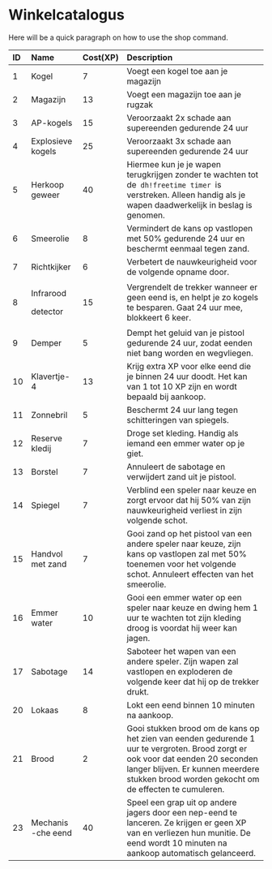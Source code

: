 # Winkelcatalogus

Here will be a quick paragraph on how to use the shop command.

<table>
  <thead>
    <tr>
      <th style="text-align:left">ID</th>
      <th style="text-align:left">Name</th>
      <th style="text-align:left">Cost(XP)</th>
      <th style="text-align:left">Description</th>
    </tr>
  </thead>
  <tbody>
    <tr>
      <td style="text-align:left">1</td>
      <td style="text-align:left">Kogel</td>
      <td style="text-align:left">7</td>
      <td style="text-align:left">Voegt een kogel toe aan je magazijn</td>
    </tr>
    <tr>
      <td style="text-align:left">2</td>
      <td style="text-align:left">Magazijn</td>
      <td style="text-align:left">13</td>
      <td style="text-align:left">Voegt een magazijn toe aan je rugzak</td>
    </tr>
    <tr>
      <td style="text-align:left">3</td>
      <td style="text-align:left">AP-kogels</td>
      <td style="text-align:left">15</td>
      <td style="text-align:left">Veroorzaakt 2x schade aan supereenden gedurende 24 uur</td>
    </tr>
    <tr>
      <td style="text-align:left">4</td>
      <td style="text-align:left">Explosieve kogels</td>
      <td style="text-align:left">25</td>
      <td style="text-align:left">Veroorzaakt 3x schade aan supereenden gedurende 24 uur</td>
    </tr>
    <tr>
      <td style="text-align:left">5</td>
      <td style="text-align:left">Herkoop geweer</td>
      <td style="text-align:left">40</td>
      <td style="text-align:left">Hiermee kun je je wapen terugkrijgen zonder te wachten tot de<code> dh!freetime timer </code>is
        verstreken. Alleen handig als je wapen daadwerkelijk in beslag is genomen.</td>
    </tr>
    <tr>
      <td style="text-align:left">6</td>
      <td style="text-align:left">Smeerolie</td>
      <td style="text-align:left">8</td>
      <td style="text-align:left">Vermindert de kans op vastlopen met 50% gedurende 24 uur en beschermt
        eenmaal tegen zand.</td>
    </tr>
    <tr>
      <td style="text-align:left">7</td>
      <td style="text-align:left">Richtkijker</td>
      <td style="text-align:left">6</td>
      <td style="text-align:left">Verbetert de nauwkeurigheid voor de volgende opname door.</td>
    </tr>
    <tr>
      <td style="text-align:left">8</td>
      <td style="text-align:left">
        <p>Infrarood</p>
        <p>detector</p>
      </td>
      <td style="text-align:left">15</td>
      <td style="text-align:left">Vergrendelt de trekker wanneer er geen eend is, en helpt je zo kogels
        te besparen. Gaat 24 uur mee, blokkeert 6 keer.</td>
    </tr>
    <tr>
      <td style="text-align:left">9</td>
      <td style="text-align:left">Demper</td>
      <td style="text-align:left">5</td>
      <td style="text-align:left">Dempt het geluid van je pistool gedurende 24 uur, zodat eenden niet bang
        worden en wegvliegen.</td>
    </tr>
    <tr>
      <td style="text-align:left">10</td>
      <td style="text-align:left">Klavertje-4</td>
      <td style="text-align:left">13</td>
      <td style="text-align:left">Krijg extra XP voor elke eend die je binnen 24 uur doodt. Het kan van
        1 tot 10 XP zijn en wordt bepaald bij aankoop.</td>
    </tr>
    <tr>
      <td style="text-align:left">11</td>
      <td style="text-align:left">Zonnebril</td>
      <td style="text-align:left">5</td>
      <td style="text-align:left">Beschermt 24 uur lang tegen schitteringen van spiegels.</td>
    </tr>
    <tr>
      <td style="text-align:left">12</td>
      <td style="text-align:left">Reserve kledij</td>
      <td style="text-align:left">7</td>
      <td style="text-align:left">Droge set kleding. Handig als iemand een emmer water op je giet.</td>
    </tr>
    <tr>
      <td style="text-align:left">13</td>
      <td style="text-align:left">Borstel</td>
      <td style="text-align:left">7</td>
      <td style="text-align:left">Annuleert de sabotage en verwijdert zand uit je pistool.</td>
    </tr>
    <tr>
      <td style="text-align:left">14</td>
      <td style="text-align:left">Spiegel</td>
      <td style="text-align:left">7</td>
      <td style="text-align:left">Verblind een speler naar keuze en zorgt ervoor dat hij 50% van zijn nauwkeurigheid
        verliest in zijn volgende schot.</td>
    </tr>
    <tr>
      <td style="text-align:left">15</td>
      <td style="text-align:left">Handvol met zand</td>
      <td style="text-align:left">7</td>
      <td style="text-align:left">Gooi zand op het pistool van een andere speler naar keuze, zijn kans op
        vastlopen zal met 50% toenemen voor het volgende schot. Annuleert effecten
        van het smeerolie.</td>
    </tr>
    <tr>
      <td style="text-align:left">16</td>
      <td style="text-align:left">Emmer water</td>
      <td style="text-align:left">10</td>
      <td style="text-align:left">Gooi een emmer water op een speler naar keuze en dwing hem 1 uur te wachten
        tot zijn kleding droog is voordat hij weer kan jagen.</td>
    </tr>
    <tr>
      <td style="text-align:left">17</td>
      <td style="text-align:left">Sabotage</td>
      <td style="text-align:left">14</td>
      <td style="text-align:left">Saboteer het wapen van een andere speler. Zijn wapen zal vastlopen en
        exploderen de volgende keer dat hij op de trekker drukt.</td>
    </tr>
    <tr>
      <td style="text-align:left">20</td>
      <td style="text-align:left">Lokaas</td>
      <td style="text-align:left">8</td>
      <td style="text-align:left">Lokt een eend binnen 10 minuten na aankoop.</td>
    </tr>
    <tr>
      <td style="text-align:left">21</td>
      <td style="text-align:left">Brood</td>
      <td style="text-align:left">2</td>
      <td style="text-align:left">Gooi stukken brood om de kans op het zien van eenden gedurende 1 uur te
        vergroten. Brood zorgt er ook voor dat eenden 20 seconden langer blijven.
        Er kunnen meerdere stukken brood worden gekocht om de effecten te cumuleren.</td>
    </tr>
    <tr>
      <td style="text-align:left">23</td>
      <td style="text-align:left">Mechanis
        <br />-che eend</td>
      <td style="text-align:left">40</td>
      <td style="text-align:left">Speel een grap uit op andere jagers door een nep-eend te lanceren. Ze
        krijgen er geen XP van en verliezen hun munitie. De eend wordt 10 minuten
        na aankoop automatisch gelanceerd.</td>
    </tr>
  </tbody>
</table>